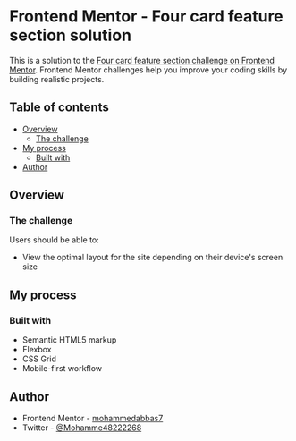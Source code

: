 # Frontend Mentor - Four card feature section solution

This is a solution to the [Four card feature section challenge on Frontend Mentor](https://www.frontendmentor.io/challenges/four-card-feature-section-weK1eFYK). Frontend Mentor challenges help you improve your coding skills by building realistic projects. 

## Table of contents

- [Overview](#overview)
  - [The challenge](#the-challenge)
- [My process](#my-process)
  - [Built with](#built-with)
- [Author](#author)


## Overview

### The challenge

Users should be able to:

- View the optimal layout for the site depending on their device's screen size

## My process

### Built with

- Semantic HTML5 markup
- Flexbox
- CSS Grid
- Mobile-first workflow

## Author

- Frontend Mentor - [mohammedabbas7](https://www.frontendmentor.io/profile/Mohammedabbas7)
- Twitter - [@Mohamme48222268](https://www.twitter.com/@Mohamme48222268)

